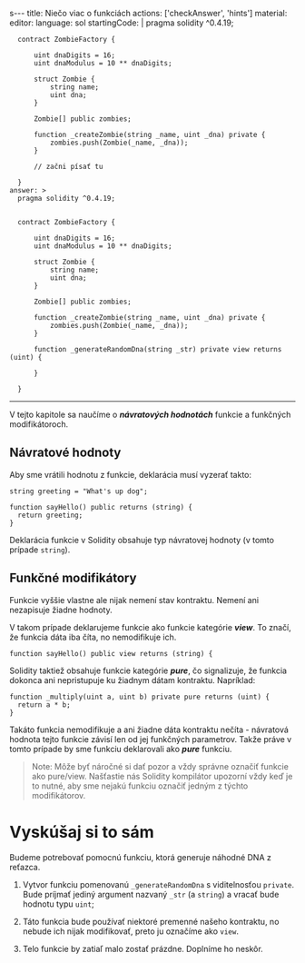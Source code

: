 s---
title: Niečo viac o funkciách
actions: ['checkAnswer', 'hints']
material:
  editor:
    language: sol
    startingCode: |
      pragma solidity ^0.4.19;

      contract ZombieFactory {

          uint dnaDigits = 16;
          uint dnaModulus = 10 ** dnaDigits;

          struct Zombie {
              string name;
              uint dna;
          }

          Zombie[] public zombies;

          function _createZombie(string _name, uint _dna) private {
              zombies.push(Zombie(_name, _dna));
          }

          // začni písať tu

      }
    answer: >
      pragma solidity ^0.4.19;


      contract ZombieFactory {

          uint dnaDigits = 16;
          uint dnaModulus = 10 ** dnaDigits;

          struct Zombie {
              string name;
              uint dna;
          }

          Zombie[] public zombies;

          function _createZombie(string _name, uint _dna) private {
              zombies.push(Zombie(_name, _dna));
          } 

          function _generateRandomDna(string _str) private view returns (uint) {

          }

      }
---

V tejto kapitole sa naučíme o **_návratových hodnotách_** funkcie a funkčných modifikátoroch.

## Návratové hodnoty

Aby sme vrátili hodnotu z funkcie, deklarácia musí vyzerať takto:

```
string greeting = "What's up dog";

function sayHello() public returns (string) {
  return greeting;
}
```

Deklarácia funkcie v Solidity obsahuje typ návratovej hodnoty (v tomto prípade `string`).

## Funkčné modifikátory

Funkcie vyššie vlastne ale nijak nemení stav kontraktu. Nemení ani nezapisuje žiadne hodnoty.  

V takom prípade deklarujeme funkcie ako funkcie kategórie **_view_**. To značí, že funkcia dáta iba číta, no nemodifikuje ich.

```
function sayHello() public view returns (string) {
```

Solidity taktiež obsahuje funkcie kategórie **_pure_**, čo signalizuje, že funkcia dokonca ani nepristupuje ku žiadnym dátam kontraktu. Napríklad:

```
function _multiply(uint a, uint b) private pure returns (uint) {
  return a * b;
}
```

Takáto funkcia nemodifikuje a ani žiadne dáta kontraktu nečíta - návratová hodnota tejto funkcie závisí len od jej funkčných parametrov. Takže práve v tomto prípade by sme funkciu deklarovali ako **_pure_** funkciu.

> Note: Môže byť náročné si dať pozor a vždy správne označiť funkcie ako pure/view. Našťastie nás Solidity kompilátor upozorní vždy keď je to nutné, aby sme nejakú funkciu označiť jedným z týchto modifikátorov.


# Vyskúšaj si to sám

Budeme potrebovať pomocnú funkciu, ktorá generuje náhodné DNA z reťazca. 

1. Vytvor funkciu pomenovanú `_generateRandomDna` s viditelnosťou `private`. Bude príjmať jediný argument nazvaný `_str` (a `string`) a vracať bude hodnotu typu `uint`;

2. Táto funkcia bude používať niektoré premenné našeho kontraktu, no nebude ich nijak modifikovať, preto ju označíme ako `view`.

3. Telo funkcie by zatiaľ malo zostať prázdne. Doplníme ho neskôr.
